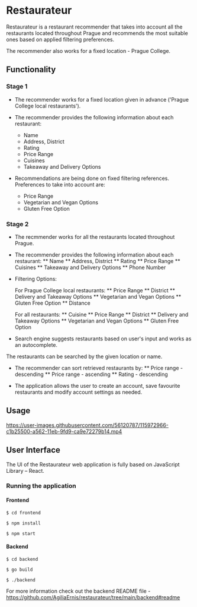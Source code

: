 # Restaurateur
Restaurateur is a restaurant recommender that takes
into account all the restaurants located
throughout Prague and recommends the most suitable
ones based on applied filtering preferences.

The recommender also works for a fixed location - Prague College.

## Functionality

### Stage 1

* The recommender works for a fixed location
given in advance ('Prague College local restaurants').

* The recommender provides the following
information about each restaurant:
    * Name
    * Address, District
    * Rating
    * Price Range
    * Cuisines
    * Takeaway and Delivery Options

* Recommendations are being done on fixed filtering references.
Preferences to take into account are:
    * Price Range
    * Vegetarian and Vegan Options
    * Gluten Free Option

### Stage 2

* The recmmender works for all the restaurants
located throughout Prague.

* The recommender provides the following
information about each restaurant:
    ** Name
    ** Address, District
    ** Rating
    ** Price Range
    ** Cuisines
    ** Takeaway and Delivery Options
    ** Phone Number

* Filtering Options:

    For Prague College local restaurants:
        ** Price Range
        ** District
        ** Delivery and Takeaway Options
        ** Vegetarian and Vegan Options
        ** Gluten Free Option
        ** Distance

    For all restaurants:
        ** Cuisine
        ** Price Range
        ** District
        ** Delivery and Takeaway Options
        ** Vegetarian and Vegan Options
        ** Gluten Free Option

* Search engine suggests restaurants based on user's input and
 works as an autocomplete.

The restaurants can be searched by the given location or name.

* The recommender can sort retrieved restaurants
 by:
    ** Price range - descending
    ** Price range - ascending
    ** Rating - descending

* The application allows the user to create an account,
 save favourite restaurants and modify account settings as needed.

## Usage

https://user-images.githubusercontent.com/56120787/115972966-c1b25500-a562-11eb-9fd9-ca9e72279b14.mp4

## User Interface

The UI of the Restaurateur web application is fully
based on JavaScript Library – React.

### Running the application

#### Frontend

`$ cd frontend `

`$ npm install `

`$ npm start `

#### Backend

`$ cd backend `

`$ go build `

`$ ./backend `

For more information check out the backend README file - https://github.com/AgiliaErnis/restaurateur/tree/main/backend#readme